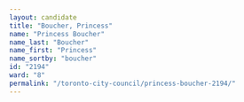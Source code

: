 ```yaml
---
layout: candidate
title: "Boucher, Princess"
name: "Princess Boucher"
name_last: "Boucher"
name_first: "Princess"
name_sortby: "boucher"
id: "2194"
ward: "8"
permalink: "/toronto-city-council/princess-boucher-2194/"
---
```

